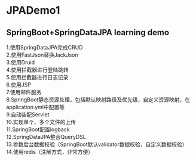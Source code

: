 # JPADemo1
## SpringBoot+SpringDataJPA learning demo<br>
1.使用SpringDataJPA完成CRUD<br>
2.使用FastJson替换JackJson<br>
3.使用Druid<br>
4.使用拦截器进行登陆跳转<br>
5.使用拦截器进行日志记录<br>
6.使用JSP<br>
7.使用邮件服务<br>
8.SpringBoot静态资源处理，包括默认映射路径及优先级，自定义资源映射，在application.yml中配置等<br>
9.自动装配Servlet<br>
10.实现单个、多个文件的上传<br>
11.SpringBoot配置logback<br>
12.SpringDataJPA整合QueryDSL<br>
13.参数后台数据校验（SpringBoot默认validator数据校验、自定义数据校验）<br>
14.使用redis（注解方式，非常方便）<br>
